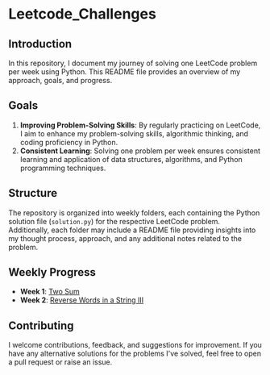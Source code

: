 # Leetcode_Challenges

## Introduction

In this repository, I document my journey of solving one LeetCode problem per week using Python. This README file provides an overview of my approach, goals, and progress.

## Goals

1. **Improving Problem-Solving Skills**: By regularly practicing on LeetCode, I aim to enhance my problem-solving skills, algorithmic thinking, and coding proficiency in Python.
2. **Consistent Learning**: Solving one problem per week ensures consistent learning and application of data structures, algorithms, and Python programming techniques.

## Structure

The repository is organized into weekly folders, each containing the Python solution file (`solution.py`) for the respective LeetCode problem. Additionally, each folder may include a README file providing insights into my thought process, approach, and any additional notes related to the problem.

## Weekly Progress

- **Week 1**: [Two Sum](https://leetcode.com/problems/two-sum/)
- **Week 2**: [Reverse Words in a String III](https://leetcode.com/problems/reverse-words-in-a-string-iii/description/)

## Contributing

I welcome contributions, feedback, and suggestions for improvement. If you have any alternative solutions for the problems I've solved, feel free to open a pull request or raise an issue.

